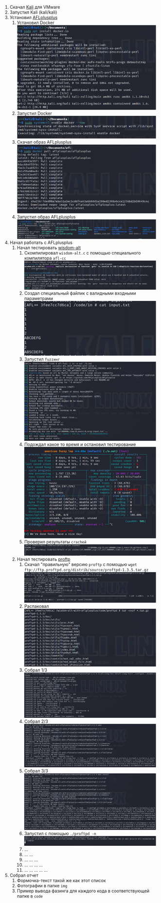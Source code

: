 1. Скачал [Kali](https://www.kali.org/get-kali/#kali-virtual-machines) для VMware
2. Запустил Kali (kali/kali)
3. Установил [AFLplusplus](https://github.com/AFLplusplus)
   1. Установил Docker ![img1](./img/docker1.png)
   2. Запустил Docker ![img2](./img/docker2.png)
   3. Скачал образ AFLplusplus ![img3](./img/docker3.png)
   4. Запустил образ AFLplusplus ![img4](./img/docker4.png)
4. Начал работать с AFLplusplus 
   1. Начал тестировать [wisdom-alt](https://github.com/KarenWest/softwareSecurity/blob/master/wisdom-alt.c)
      1. Скомпилировал `wisdom-alt.c` с помощью специального компилятора `afl-cc` ![img5](./img/afl1.png)
      2. Создал специальный файлик с валидными входными параметрами ![img6](./img/afl2.png)
      3. Запустил `fuzzинг` ![img7](./img/afl3.png)
      4. Подождал какое то время и остановил тестирование ![img8](./img/afl4.png)
      5. Проверил результаты `crachей` ![img9](./img/afl5.png)
   2. Начал тестировать [proftp](http://www.proftpd.org)
      1. Скачал "правильную" версию `proftp` с помощью `wget ftp://ftp.proftpd.org/distrib/source/proftpd-1.3.5.tar.gz` ![img10](./img/afl6.png)
      2. Распаковал ![img11](./img/afl7.png)
      3. Собрал 1/3 ![img12](./img/afl8.png)
      4. Собрал 2/3 ![img13](./img/afl9.png)
      5. Собрал 3/3 ![img14](./img/afl10.png)
      6. Запустил с помощью `./proftpd -n` ![img15](./img/afl11.png)
      7. ...
      8. ... ...
      9. ... ... ...
      10. ... ... ... ...
      11. ... ... ... ... ...
5. Собрал отчет
   1. Формочка-текст такой же как этот список
   2. Фотографии в папке `img`
   3. Пример вывода фазинга для каждого кода в соответствующей папке в `code`